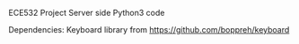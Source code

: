 ECE532 Project Server side Python3 code

Dependencies: 
	Keyboard library from https://github.com/boppreh/keyboard


